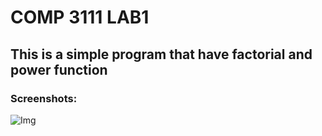 # COMP 3111 LAB1
## This is a simple program that have factorial and power function
### Screenshots:
![Img](https://ibb.co/sv6QfK5)